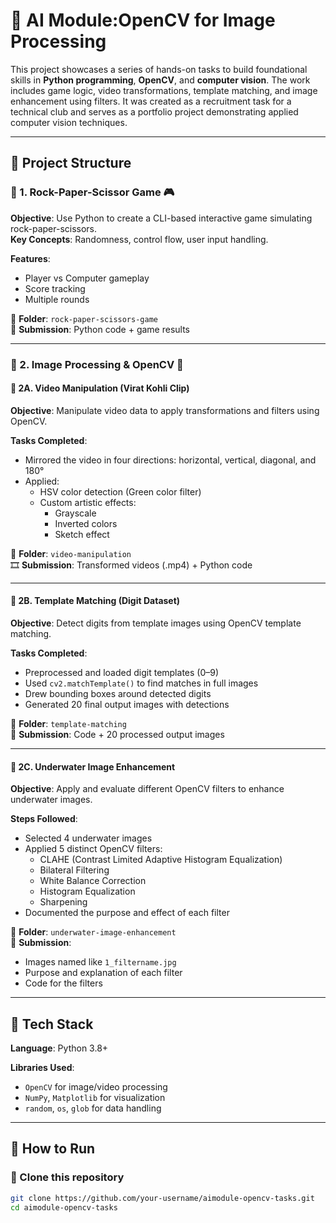 # 🧠 AI Module:OpenCV for Image Processing

This project showcases a series of hands-on tasks to build foundational skills in **Python programming**, **OpenCV**, and **computer vision**. The work includes game logic, video transformations, template matching, and image enhancement using filters. It was created as a recruitment task for a technical club and serves as a portfolio project demonstrating applied computer vision techniques.

---

## 🧩 Project Structure

### 🔹 1. Rock-Paper-Scissor Game 🎮

**Objective**: Use Python to create a CLI-based interactive game simulating rock-paper-scissors.  
**Key Concepts**: Randomness, control flow, user input handling.

**Features**:
- Player vs Computer gameplay  
- Score tracking  
- Multiple rounds  

📁 **Folder**: `rock-paper-scissors-game`  
🧾 **Submission**: Python code + game results

---

### 🔹 2. Image Processing & OpenCV 🎥

#### 📌 2A. Video Manipulation (Virat Kohli Clip)

**Objective**: Manipulate video data to apply transformations and filters using OpenCV.

**Tasks Completed**:
- Mirrored the video in four directions: horizontal, vertical, diagonal, and 180°
- Applied:
  - HSV color detection (Green color filter)
  - Custom artistic effects:
    - Grayscale
    - Inverted colors
    - Sketch effect

📁 **Folder**: `video-manipulation`  
🎞️ **Submission**: Transformed videos (.mp4) + Python code

---

#### 📌 2B. Template Matching (Digit Dataset)

**Objective**: Detect digits from template images using OpenCV template matching.

**Tasks Completed**:
- Preprocessed and loaded digit templates (0–9)
- Used `cv2.matchTemplate()` to find matches in full images
- Drew bounding boxes around detected digits
- Generated 20 final output images with detections

📁 **Folder**: `template-matching`  
🧾 **Submission**: Code + 20 processed output images

---

#### 📌 2C. Underwater Image Enhancement

**Objective**: Apply and evaluate different OpenCV filters to enhance underwater images.

**Steps Followed**:
- Selected 4 underwater images
- Applied 5 distinct OpenCV filters:
  - CLAHE (Contrast Limited Adaptive Histogram Equalization)
  - Bilateral Filtering
  - White Balance Correction
  - Histogram Equalization
  - Sharpening
- Documented the purpose and effect of each filter

📁 **Folder**: `underwater-image-enhancement`  
📝 **Submission**: 
- Images named like `1_filtername.jpg`
- Purpose and explanation of each filter
- Code for the filters

---

## 🔧 Tech Stack

**Language**: Python 3.8+  

**Libraries Used**:
- `OpenCV` for image/video processing
- `NumPy`, `Matplotlib` for visualization
- `random`, `os`, `glob` for data handling

---

## 🏁 How to Run

### 🔹 Clone this repository

```bash
git clone https://github.com/your-username/aimodule-opencv-tasks.git
cd aimodule-opencv-tasks

